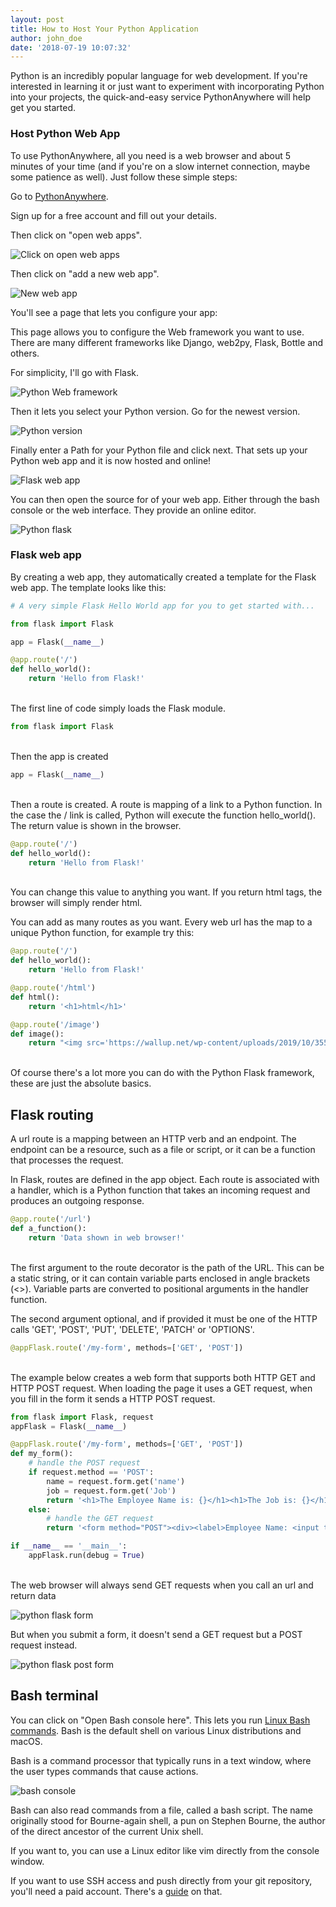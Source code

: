 ```yaml
---
layout: post
title: How to Host Your Python Application
author: john_doe
date: '2018-07-19 10:07:32'
---
```

Python is an incredibly popular language for web development. If you're interested in learning it or just want to experiment with incorporating Python into your projects, the quick-and-easy service PythonAnywhere will help get you started.

### Host Python Web App

To use PythonAnywhere, all you need is a web browser and about 5 minutes of your time (and if you're on a slow internet connection, maybe some patience as well). Just follow these simple steps:

Go to [PythonAnywhere](https://www.pythonanywhere.com/?affiliate_id=00535ced).

Sign up for a free account and fill out your details.

Then click on "open web apps".

![Click on open web apps](../../images/python-web-app.png)

Then click on "add a new web app".

![New web app](../images/python-new-web-app.png)

You'll see a page that lets you configure your app:

This page allows you to configure the Web framework you want to use. There are many different frameworks like Django, web2py, Flask, Bottle and others.

For simplicity, I'll go with Flask.

![Python Web framework](../images/python-web-framework.png)

Then it lets you select your Python version. Go for the newest version.

![Python version](../images/python-version.png)

Finally enter a Path for your Python file and click next. That sets up your Python web app and it is now hosted and online!

![Flask web app](../images/flask-web-app.png)

You can then open the source for of your web app. Either through the bash console or the web interface. They provide an online editor.

![Python flask](../images/python-flask.png)


### Flask web app

By creating a web app, they automatically created a template for the Flask web app. The template looks like this:

```python
# A very simple Flask Hello World app for you to get started with...

from flask import Flask

app = Flask(__name__)

@app.route('/')
def hello_world():
    return 'Hello from Flask!'
```
<br />
The first line of code simply loads the Flask module.

```python
from flask import Flask
```
<br />
Then the app is created

```python
app = Flask(__name__)
```
<br />
Then a route is created. A route is mapping of a link to a Python function. In the case the / link is called, Python will execute the function hello_world(). The return value is shown in the browser.

```python
@app.route('/')
def hello_world():
    return 'Hello from Flask!'
```
<br />
You can change this value to anything you want. If you return html tags, the browser will simply render html.

You can add as many routes as you want. Every web url has the map to a unique Python function, for example try this:

```python
@app.route('/')
def hello_world():
    return 'Hello from Flask!'

@app.route('/html')
def html():
    return '<h1>html</h1>'

@app.route('/image')
def image():
    return "<img src='https://wallup.net/wp-content/uploads/2019/10/355155-cat-meme-quote-funny-humor-grumpy-computer.jpg">'
`````
<br />
Of course there's a lot more you can do with the Python Flask framework, these are just the absolute basics.

## Flask routing

A url route is a mapping between an HTTP verb and an endpoint. The endpoint can be a resource, such as a file or script, or it can be a function that processes the request.

In Flask, routes are defined in the app object. Each route is associated with a handler, which is a Python function that takes an incoming request and produces an outgoing response.

```python
@app.route('/url')
def a_function():
    return 'Data shown in web browser!'
```
<br />
The first argument to the route decorator is the path of the URL. This can be a static string, or it can contain variable parts enclosed in angle brackets (<>). Variable parts are converted to positional arguments in the handler function.

The second argument optional, and if provided it must be one of the HTTP calls 'GET', 'POST', 'PUT', 'DELETE', 'PATCH' or 'OPTIONS'.

```python
@appFlask.route('/my-form', methods=['GET', 'POST'])
```
<br />
The example below creates a web form that supports both HTTP GET and HTTP POST request. When loading the page it uses a GET request, when you fill in the form it sends a HTTP POST request.

```python
from flask import Flask, request
appFlask = Flask(__name__)

@appFlask.route('/my-form', methods=['GET', 'POST'])
def my_form():
    # handle the POST request
    if request.method == 'POST':
        name = request.form.get('name')
        job = request.form.get('Job')
        return '<h1>The Employee Name is: {}</h1><h1>The Job is: {}</h1>'''.format(name, job)
    else:
        # handle the GET request
        return '<form method="POST"><div><label>Employee Name: <input type="text" name="name"></label></div><div><label>Job: <input type="text" name="Job"></label></div><input type="submit" value="Submit"></form>'

if __name__ == '__main__':
    appFlask.run(debug = True)
```
<br />
The web browser will always send GET requests when you call an url and return data

![python flask form](../images/flask-form.png)

But when you submit a form, it doesn't send a GET request but a POST request instead.

![python flask post form](../images/flask-form-post.png)



## Bash terminal

You can click on "Open Bash console here". This lets you run [Linux Bash commands](https://bsdnerds.org/what-is-linux-shell/). Bash is the default shell on various Linux distributions and macOS. 

Bash is a command processor that typically runs in a text window, where the user types commands that cause actions. 

![bash console](../images/bash.png)

Bash can also read commands from a file, called a bash script. The name originally stood for Bourne-again shell, a pun on Stephen Bourne, the author of the direct ancestor of the current Unix shell.

If you want to, you can use a Linux editor like vim directly from the console window.

If you want to use SSH access and push directly from your git repository, you'll need a paid account. There's a [guide](https://blog.pythonanywhere.com/87/) on that.

